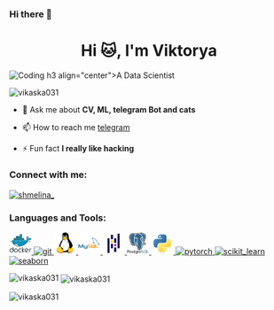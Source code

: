 ### Hi there 👋

<h1 align="center">Hi 🐱, I'm Viktorya</h1>
<img algn="right" alt="Coding" width ="400" scr="https://static.tildacdn.com/tild3165-6463-4563-a333-643137616537/cat-computer-veryfas.gif">
h3 align="center">A Data Scientist</h3>

<p align="left"> <img src="https://komarev.com/ghpvc/?username=vikaska031&label=Profile%20views&color=0e75b6&style=flat" alt="vikaska031" /> </p>

- 💬 Ask me about **CV, ML, telegram Bot and cats**

- 📫 How to reach me [telegram](https://t.me/vika_viktorya_Pa)

- ⚡ Fun fact **I really like hacking**

<h3 align="left">Connect with me:</h3>
<p align="left">
<a href="https://instagram.com/shmelina_" target="blank"><img align="center" src="https://raw.githubusercontent.com/rahuldkjain/github-profile-readme-generator/master/src/images/icons/Social/instagram.svg" alt="shmelina_" height="30" width="40" /></a>
</p>

<h3 align="left">Languages and Tools:</h3>
<p align="left"> <a href="https://www.docker.com/" target="_blank" rel="noreferrer"> <img src="https://raw.githubusercontent.com/devicons/devicon/master/icons/docker/docker-original-wordmark.svg" alt="docker" width="40" height="40"/> </a> <a href="https://git-scm.com/" target="_blank" rel="noreferrer"> <img src="https://www.vectorlogo.zone/logos/git-scm/git-scm-icon.svg" alt="git" width="40" height="40"/> </a> <a href="https://www.linux.org/" target="_blank" rel="noreferrer"> <img src="https://raw.githubusercontent.com/devicons/devicon/master/icons/linux/linux-original.svg" alt="linux" width="40" height="40"/> </a> <a href="https://www.mysql.com/" target="_blank" rel="noreferrer"> <img src="https://raw.githubusercontent.com/devicons/devicon/master/icons/mysql/mysql-original-wordmark.svg" alt="mysql" width="40" height="40"/> </a> <a href="https://pandas.pydata.org/" target="_blank" rel="noreferrer"> <img src="https://raw.githubusercontent.com/devicons/devicon/2ae2a900d2f041da66e950e4d48052658d850630/icons/pandas/pandas-original.svg" alt="pandas" width="40" height="40"/> </a> <a href="https://www.postgresql.org" target="_blank" rel="noreferrer"> <img src="https://raw.githubusercontent.com/devicons/devicon/master/icons/postgresql/postgresql-original-wordmark.svg" alt="postgresql" width="40" height="40"/> </a> <a href="https://www.python.org" target="_blank" rel="noreferrer"> <img src="https://raw.githubusercontent.com/devicons/devicon/master/icons/python/python-original.svg" alt="python" width="40" height="40"/> </a> <a href="https://pytorch.org/" target="_blank" rel="noreferrer"> <img src="https://www.vectorlogo.zone/logos/pytorch/pytorch-icon.svg" alt="pytorch" width="40" height="40"/> </a> <a href="https://scikit-learn.org/" target="_blank" rel="noreferrer"> <img src="https://upload.wikimedia.org/wikipedia/commons/0/05/Scikit_learn_logo_small.svg" alt="scikit_learn" width="40" height="40"/> </a> <a href="https://seaborn.pydata.org/" target="_blank" rel="noreferrer"> <img src="https://seaborn.pydata.org/_images/logo-mark-lightbg.svg" alt="seaborn" width="40" height="40"/> </a> </p>

<p><img align="left" src="https://github-readme-stats.vercel.app/api/top-langs?username=vikaska031&show_icons=true&locale=en&layout=compact" alt="vikaska031" /></p>

<p>&nbsp;<img align="center" src="https://github-readme-stats.vercel.app/api?username=vikaska031&show_icons=true&locale=en" alt="vikaska031" /></p>

<p><img align="center" src="https://github-readme-streak-stats.herokuapp.com/?user=vikaska031&" alt="vikaska031" /></p>

